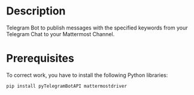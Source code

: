 # Description
Telegram Bot to publish messages with the specified keywords from your Telegram Chat to your Mattermost Channel.
# Prerequisites
To correct work, you have to install the following Python libraries:
```
pip install pyTelegramBotAPI mattermostdriver
```
